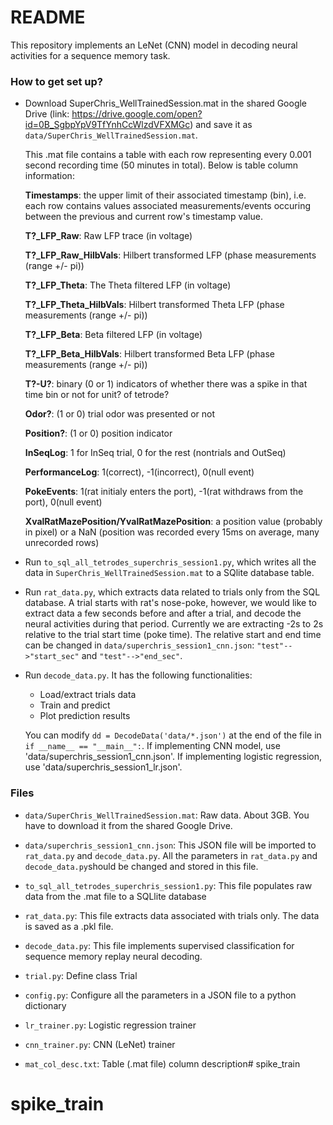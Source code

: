 # README #

This repository implements an LeNet (CNN) model in decoding neural activities for a sequence memory task.

### How to get set up? ###

* Download SuperChris_WellTrainedSession.mat in the shared Google Drive (link: https://drive.google.com/open?id=0B_SgbpYpV9TfYnhCcWlzdVFXMGc) and save it as `data/SuperChris_WellTrainedSession.mat`. 

    This .mat file contains a table with each row representing every 0.001 second recording time (50 minutes in total). Below is table column information:

    **Timestamps**: the upper limit of their associated timestamp (bin), i.e. each row contains values associated measurements/events occuring between the previous and current row's timestamp value.
    
	**T?_LFP_Raw**: Raw LFP trace (in voltage)
	
	**T?_LFP_Raw_HilbVals**: Hilbert transformed LFP (phase measurements (range +/- pi))
	
	**T?_LFP_Theta**: The Theta filtered LFP (in voltage)
	
	**T?_LFP_Theta_HilbVals**: Hilbert transformed Theta LFP (phase measurements (range +/- pi))
	
	**T?_LFP_Beta**: Beta filtered LFP (in voltage)
	
	**T?_LFP_Beta_HilbVals**: Hilbert transformed Beta LFP (phase measurements (range +/- pi))
	
	**T?-U?**: binary (0 or 1) indicators of whether there was a spike in that time bin or not for unit? of tetrode?
	
	**Odor?**: (1 or 0) trial odor was presented or not
	
	**Position?**: (1 or 0) position indicator
	
	**InSeqLog**: 1 for InSeq trial, 0 for the rest (nontrials and OutSeq)
	
	**PerformanceLog**: 1(correct), -1(incorrect), 0(null event)
	
	**PokeEvents**: 1(rat initialy enters the port), -1(rat withdraws from the port), 0(null event)
	
	**XvalRatMazePosition/YvalRatMazePosition**: a position value (probably in pixel) or a NaN (position was recorded every 15ms on average, many unrecorded rows)

* Run `to_sql_all_tetrodes_superchris_session1.py`, which writes all the data in `SuperChris_WellTrainedSession.mat` to a SQlite database table.

* Run `rat_data.py`, which extracts data related to trials only from the SQL database. A trial starts with rat's nose-poke, however, we would like to extract data a few seconds before and after a trial, and decode the neural activities during that period. Currently we are extracting -2s to 2s relative to the trial start time (poke time). The relative start and end time can be changed in `data/superchris_session1_cnn.json`: `"test"-->"start_sec"` and `"test"-->"end_sec"`.

* Run `decode_data.py`. It has the following functionalities:
    * Load/extract trials data
    * Train and predict
    * Plot prediction results
    
	You can modify `dd = DecodeData('data/*.json')` at the end of the file in `if __name__ == "__main__":`. If implementing CNN model, use 'data/superchris_session1_cnn.json'. If implementing logistic regression, use 'data/superchris_session1_lr.json'.

### Files ###

* `data/SuperChris_WellTrainedSession.mat`: Raw data. About 3GB. You have to download it from the shared Google Drive. 

* `data/superchris_session1_cnn.json`: This JSON file will be imported to `rat_data.py` and `decode_data.py`. All the parameters in `rat_data.py` and `decode_data.py`should be changed and stored in this file. 

* `to_sql_all_tetrodes_superchris_session1.py`: This file populates raw data from the .mat file to a SQLlite database

* `rat_data.py`: This file extracts data associated with trials only. The data is saved as a .pkl file.

* `decode_data.py`: This file implements supervised classification for sequence memory replay neural decoding.

* `trial.py`: Define class Trial

* `config.py`: Configure all the parameters in a JSON file to a python dictionary

* `lr_trainer.py`: Logistic regression trainer

* `cnn_trainer.py`: CNN (LeNet) trainer

* `mat_col_desc.txt`: Table (.mat file) column description# spike_train
# spike_train
